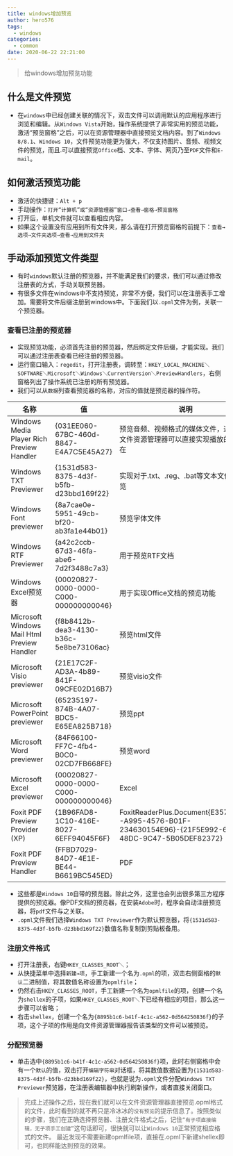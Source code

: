```yaml
---
title: windows增加预览
author: hero576
tags:
  - windows
categories:
  - common
date: 2020-06-22 22:21:00
---
```

> 给windows增加预览功能
<!--more-->

## 什么是文件预览

- 在`windows`中已经创建关联的情况下，双击文件可以调用默认的应用程序进行浏览和编辑。从`Windows Vista`开始，操作系统提供了非常实用的预览功能，激活“预览窗格”之后，可以在资源管理器中直接预览文档内容。到了`Windows 8/8.1`、`Windows 10`，文件预览功能更为强大，不仅支持图片、音频、视频文件的预览，而且.可以直接预览`Office`档、文本、字体、网页乃至`PDF`文件和`E-mail`。

## 如何激活预览功能
- 激活的快捷键：`Alt + p`
- 手动操作：`打开“计算机”或“资源管理器”窗口→查看→窗格→预览窗格`
- 打开后，单机文件就可以查看相应内容。
- 如果这个设置没有应用到所有文件夹，那么请在打开预览窗格的前提下：`查看→选项→文件夹选项→查看→应用到文件夹`

## 手动添加预览文件类型
- 有时`windows`默认注册的预览器，并不能满足我们的要求，我们可以通过修改注册表的方式，手动关联预览器。
- 有很多文件在windows中不支持预览，非常不方便，我们可以在注册表手工增加。需要将文件后缀注册到windows中。下面我们以`.opml`文件为例，关联一个预览器。

### 查看已注册的预览器
- 实现预览功能，必须首先注册的预览器，然后绑定文件后缀，才能实现。我们可以通过注册表查看已经注册的预览器。
- 运行窗口输入：`regedit`，打开注册表，调转至：`HKEY_LOCAL_MACHINE＼SOFTWARE＼Microsoft＼Windows＼CurrentVersion＼PreviewHandlers`，右侧窗格列出了操作系统已注册的所有预览器。
- 我们可以从`数据`列查看预览器的名称，对应的值就是预览器的操作符。

|名称|值|说明|
|--|--|--|
|Windows Media Player Rich Preview Handler|{031EE060-67BC-460d-8847-E4A7C5E45A27}|预览音频、视频格式的媒体文件，这也是在文件资源管理器可以直接实现播放的原因所在|
|Windows TXT Previewer|{1531d583-8375-4d3f-b5fb-d23bbd169f22}|实现对于.txt、.reg、.bat等文本文件的预览|
|Windows Font previewer|{8a7cae0e-5951-49cb-bf20-ab3fa1e44b01}|预览字体文件|
|Windows RTF Previewer|{a42c2ccb-67d3-46fa-abe6-7d2f3488c7a3}|用于预览RTF文档|
|Windows Excel预览器|{00020827-0000-0000-C000-000000000046}|用于实现Office文档的预览功能|
|Microsoft Windows Mail Html Preview Handler|{f8b8412b-dea3-4130-b36c-5e8be73106ac}|预览html文件|
|Microsoft Visio previewer|{21E17C2F-AD3A-4b89-841F-09CFE02D16B7}|预览visio文件|
|Microsoft PowerPoint previewer|{65235197-874B-4A07-BDC5-E65EA825B718}|预览ppt|
|Microsoft Word previewer|{84F66100-FF7C-4fb4-B0C0-02CD7FB668FE}|预览word|
|Microsoft Excel previewer|{00020827-0000-0000-C000-000000000046}|Excel|
|Foxit PDF Preview Provider (XP)|{1B96FAD8-1C10-416E-8027-6EFF94045F6F}|FoxitReaderPlus.Document{E357FCCD-A995-4576-B01F-234630154E96}-{21F5E992-636E-48DC-9C47-5B05DEF82372}|
|Foxit PDF Preview Handler|{FFBD7029-84D7-4E1E-BE44-B6619BC545ED}|PDF|

- 这些都是`Windows 10`自带的预览器。除此之外，这里也会列出很多第三方程序提供的预览器。像PDF文档的预览器，在安装`Adobe`时，程序会自动注册预览器，将`pdf`文件与之关联。
- `.opml`文件我们选择`Windows TXT Previewer`作为默认预览器，将`{1531d583-8375-4d3f-b5fb-d23bbd169f22}`数值名称复制到剪贴板备用。

### 注册文件格式
- 打开注册表，右键`HKEY_CLASSES_ROOT＼`；
- 从快捷菜单中选择`新建→项`，手工新建一个名为`.opml`的项，双击右侧窗格的`默认`二进制值，将其数值名称设置为`opmlfile`；
- 仍然右击`HKEY_CLASSES_ROOT`，手工新建一个名为`opmlfile`的项，创建一个名为`shellex`的子项，如果`HKEY_CLASSES_ROOT＼`下已经有相应的项目，那么这一步骤可以省略；
- 右击`shellex`，创建一个名为`{8895b1c6-b41f-4c1c-a562-0d564250836f}`的子项，这个子项的作用是向文件资源管理器报告该类型的文件可以被预览。

### 分配预览器
- 单击选中`{8895b1c6-b41f-4c1c-a562-0d564250836f}`项，此时右侧窗格中会有一个`默认`的值，双击打开`编辑字符串`对话框，将其数值数据设置为`{1531d583-8375-4d3f-b5fb-d23bbd169f22}`，也就是说为`.opml`文件分配`Windows TXT Previewer`预览器，在注册表编辑器中执行刷新操作，或者直接关闭窗口。


> 完成上述操作之后，现在我们就可以在文件资源管理器直接预览.opml格式的文件，此时看到的就不再只是冷冰冰的`没有预览`的提示信息了。按照类似的步骤，我们在正确选择预览器、注册文件格式之后，记住`“有子项直接编辑，无子项手工创建”`这句话即可，很快就可以让`Windows 10`正常预览相应格式的文件。
> 最近发现不需要新建opmlfile项，直接在.opml下新建shellex即可，也同样能达到预览的效果。